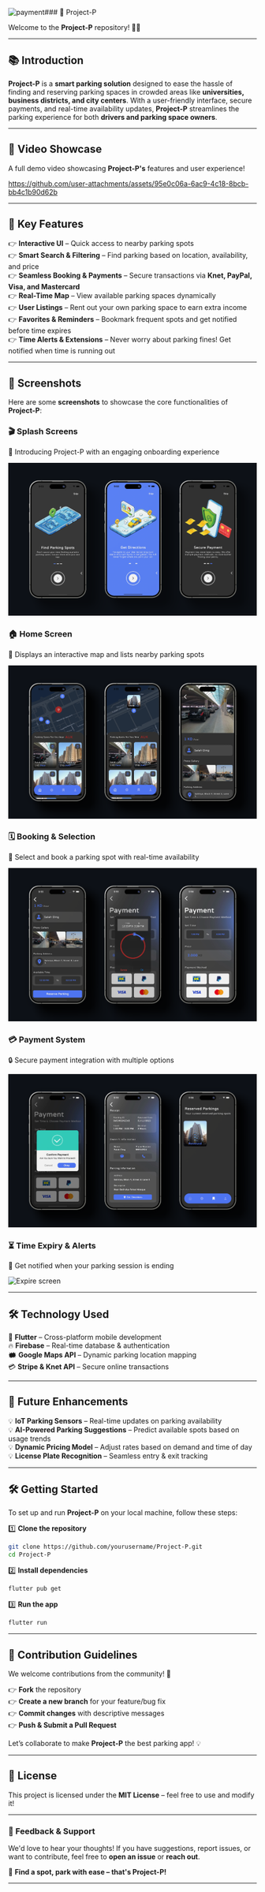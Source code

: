 ![payment](https://github.com/user-attachments/assets/93b5c647-34f5-4f54-8af7-f76f60c87622)### 📌 Project-P  

Welcome to the **Project-P** repository! 🚗💨  

---

## 📚 Introduction  

**Project-P** is a **smart parking solution** designed to ease the hassle of finding and reserving parking spaces in crowded areas like **universities, business districts, and city centers**. With a user-friendly interface, secure payments, and real-time availability updates, **Project-P** streamlines the parking experience for both **drivers and parking space owners**.

---

## 🎥 Video Showcase  

 A full demo video showcasing **Project-P's** features and user experience!  

https://github.com/user-attachments/assets/95e0c06a-6ac9-4c18-8bcb-bb4c1b90d62b

---

## 🔑 Key Features  

👉 **Interactive UI** – Quick access to nearby parking spots  
👉 **Smart Search & Filtering** – Find parking based on location, availability, and price  
👉 **Seamless Booking & Payments** – Secure transactions via **Knet, PayPal, Visa, and Mastercard**  
👉 **Real-Time Map** – View available parking spaces dynamically  
👉 **User Listings** – Rent out your own parking space to earn extra income  
👉 **Favorites & Reminders** – Bookmark frequent spots and get notified before time expires  
👉 **Time Alerts & Extensions** – Never worry about parking fines! Get notified when time is running out  

---

## 🌆 Screenshots  

Here are some **screenshots** to showcase the core functionalities of **Project-P**:  

### 🎬 Splash Screens
🚀 Introducing Project-P with an engaging onboarding experience

![Splash Screen](images/splash.png)

### 🏠 Home Screen  
📍 Displays an interactive map and lists nearby parking spots  

![Home Screen](images/homepage.png)

### 🗓 Booking & Selection  
🚗 Select and book a parking spot with real-time availability  

![Booking screen](images/booking.png)

### 💳 Payment System  
🔒 Secure payment integration with multiple options  

![Payment screen](images/payment.png)

### ⏳ Time Expiry & Alerts  
🔔 Get notified when your parking session is ending  

![Expire screen](images/expire.png)

---

## 🛠 Technology Used  

🚀 **Flutter** – Cross-platform mobile development  
🔥 **Firebase** – Real-time database & authentication  
🗰 **Google Maps API** – Dynamic parking location mapping  
💳 **Stripe & Knet API** – Secure online transactions  

---

## 🚀 Future Enhancements  

💡 **IoT Parking Sensors** – Real-time updates on parking availability  
💡 **AI-Powered Parking Suggestions** – Predict available spots based on usage trends  
💡 **Dynamic Pricing Model** – Adjust rates based on demand and time of day  
💡 **License Plate Recognition** – Seamless entry & exit tracking  

---

## 🛠 Getting Started  

To set up and run **Project-P** on your local machine, follow these steps:  

1️⃣ **Clone the repository**  
   ```bash
   git clone https://github.com/yourusername/Project-P.git
   cd Project-P
   ```  

2️⃣ **Install dependencies**  
   ```bash
   flutter pub get
   ```  

3️⃣ **Run the app**  
   ```bash
   flutter run
   ```  

---

## 📝 Contribution Guidelines  

We welcome contributions from the community! 🚀  

👉 **Fork** the repository  
👉 **Create a new branch** for your feature/bug fix  
👉 **Commit changes** with descriptive messages  
👉 **Push & Submit a Pull Request**  

Let’s collaborate to make **Project-P** the best parking app! 💡  

---

## 💌 License  

This project is licensed under the **MIT License** – feel free to use and modify it!  

---

### 👤 Feedback & Support  

We'd love to hear your thoughts! If you have suggestions, report issues, or want to contribute, feel free to **open an issue** or **reach out**.  

🚗 **Find a spot, park with ease – that's Project-P!**  

---
